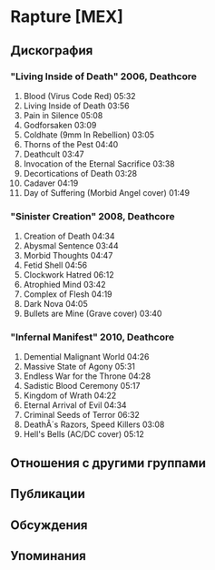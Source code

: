# Rapture [MEX]



## Дискография

### "Living Inside of Death" 2006, Deathcore

1. Blood (Virus Code Red)  05:32
2. Living Inside of Death  03:56  
3. Pain in Silence  05:08  
4. Godforsaken  03:09 
5. Coldhate (9mm In Rebellion)  03:05   
6. Thorns of the Pest  04:40    
7. Deathcult  03:47    
8. Invocation of the Eternal Sacrifice  03:38    
9. Decortications of Death  03:28  
10. Cadaver  04:19    
11. Day of Suffering (Morbid Angel cover)  01:49 

### "Sinister Creation" 2008, Deathcore

1. Creation of Death  04:34   
2. Abysmal Sentence  03:44 
3. Morbid Thoughts  04:47   
4. Fetid Shell  04:56  
5. Clockwork Hatred  06:12  
6. Atrophied Mind  03:42   
7. Complex of Flesh  04:19
8. Dark Nova  04:05  
9. Bullets are Mine (Grave cover)  03:40 

### "Infernal Manifest" 2010, Deathcore

1. Demential Malignant World  04:26    
2. Massive State of Agony  05:31    
3. Endless War for the Throne  04:28    
4. Sadistic Blood Ceremony  05:17
5. Kingdom of Wrath  04:22  
6. Eternal Arrival of Evil  04:34    
7. Criminal Seeds of Terror  06:32
8. Death&#194;&#180;s Razors, Speed Killers  03:08  
9. Hell's Bells (AC/DC cover)  05:12 


## Отношения с другими группами


## Публикации


## Обсуждения


## Упоминания

